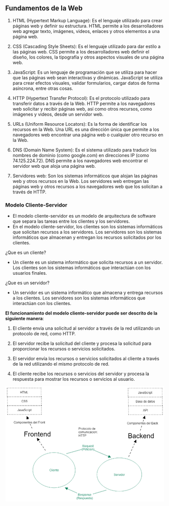 ## Fundamentos de la Web

1. HTML (Hypertext Markup Language): Es el lenguaje utilizado para crear páginas web y definir su estructura. HTML permite a los desarrolladores web agregar texto, imágenes, videos, enlaces y otros elementos a una página web.

2. CSS (Cascading Style Sheets): Es el lenguaje utilizado para dar estilo a las páginas web. CSS permite a los desarrolladores web definir el diseño, los colores, la tipografía y otros aspectos visuales de una página web.

3. JavaScript: Es un lenguaje de programación que se utiliza para hacer que las páginas web sean interactivas y dinámicas. JavaScript se utiliza para crear efectos visuales, validar formularios, cargar datos de forma asíncrona, entre otras cosas.

4. HTTP (Hypertext Transfer Protocol): Es el protocolo utilizado para transferir datos a través de la Web. HTTP permite a los navegadores web solicitar y recibir páginas web, así como otros recursos, como imágenes y videos, desde un servidor web.

5. URLs (Uniform Resource Locators): Es la forma de identificar los recursos en la Web. Una URL es una dirección única que permite a los navegadores web encontrar una página web o cualquier otro recurso en la Web.

6. DNS (Domain Name System): Es el sistema utilizado para traducir los nombres de dominio (como google.com) en direcciones IP (como 74.125.224.72). DNS permite a los navegadores web encontrar el servidor web que aloja una página web.

7. Servidores web: Son los sistemas informáticos que alojan las páginas web y otros recursos en la Web. Los servidores web entregan las páginas web y otros recursos a los navegadores web que los solicitan a través de HTTP.

### Modelo Cliente-Servidor

- El modelo cliente-servidor es un modelo de arquitectura de software que separa las tareas entre los clientes y los servidores.
- En el modelo cliente-servidor, los clientes son los sistemas informáticos que solicitan recursos a los servidores. Los servidores son los sistemas informáticos que almacenan y entregan los recursos solicitados por los clientes.

¿Que es un cliente?

- Un cliente es un sistema informático que solicita recursos a un servidor. Los clientes son los sistemas informáticos que interactúan con los usuarios finales.

¿Que es un servidor?

- Un servidor es un sistema informático que almacena y entrega recursos a los clientes. Los servidores son los sistemas informáticos que interactúan con los clientes.

**El funcionamiento del modelo cliente-servidor puede ser descrito de la siguiente manera**:

1. El cliente envía una solicitud al servidor a través de la red utilizando un protocolo de red, como HTTP.

2. El servidor recibe la solicitud del cliente y procesa la solicitud para proporcionar los recursos o servicios solicitados.

3. El servidor envía los recursos o servicios solicitados al cliente a través de la red utilizando el mismo protocolo de red.

4. El cliente recibe los recursos o servicios del servidor y procesa la respuesta para mostrar los recursos o servicios al usuario.

![img.png](img.png)